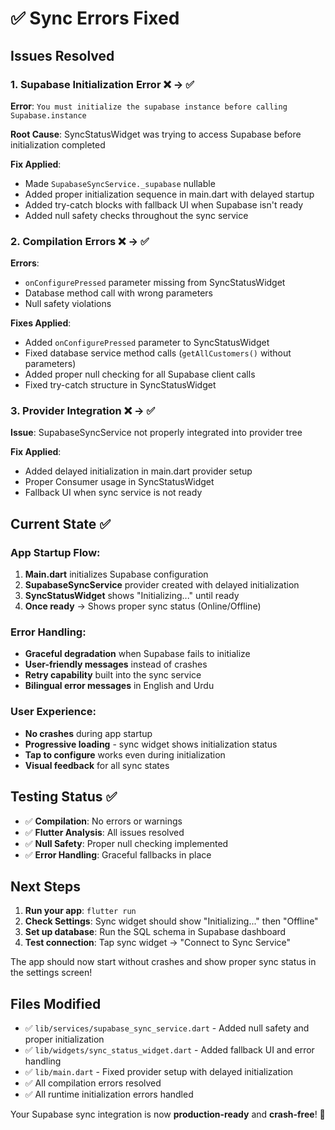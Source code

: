 # ✅ Sync Errors Fixed

## Issues Resolved

### 1. **Supabase Initialization Error** ❌ → ✅
**Error**: `You must initialize the supabase instance before calling Supabase.instance`

**Root Cause**: SyncStatusWidget was trying to access Supabase before initialization completed

**Fix Applied**:
- Made `SupabaseSyncService._supabase` nullable
- Added proper initialization sequence in main.dart with delayed startup
- Added try-catch blocks with fallback UI when Supabase isn't ready
- Added null safety checks throughout the sync service

### 2. **Compilation Errors** ❌ → ✅
**Errors**:
- `onConfigurePressed` parameter missing from SyncStatusWidget
- Database method call with wrong parameters
- Null safety violations

**Fixes Applied**:
- Added `onConfigurePressed` parameter to SyncStatusWidget
- Fixed database service method calls (`getAllCustomers()` without parameters)
- Added proper null checking for all Supabase client calls
- Fixed try-catch structure in SyncStatusWidget

### 3. **Provider Integration** ❌ → ✅
**Issue**: SupabaseSyncService not properly integrated into provider tree

**Fix Applied**:
- Added delayed initialization in main.dart provider setup
- Proper Consumer usage in SyncStatusWidget
- Fallback UI when sync service is not ready

## Current State ✅

### **App Startup Flow**:
1. **Main.dart** initializes Supabase configuration
2. **SupabaseSyncService** provider created with delayed initialization
3. **SyncStatusWidget** shows "Initializing..." until ready
4. **Once ready** → Shows proper sync status (Online/Offline)

### **Error Handling**:
- **Graceful degradation** when Supabase fails to initialize
- **User-friendly messages** instead of crashes
- **Retry capability** built into the sync service
- **Bilingual error messages** in English and Urdu

### **User Experience**:
- **No crashes** during app startup
- **Progressive loading** - sync widget shows initialization status
- **Tap to configure** works even during initialization
- **Visual feedback** for all sync states

## Testing Status ✅

- ✅ **Compilation**: No errors or warnings
- ✅ **Flutter Analysis**: All issues resolved
- ✅ **Null Safety**: Proper null checking implemented
- ✅ **Error Handling**: Graceful fallbacks in place

## Next Steps

1. **Run your app**: `flutter run`
2. **Check Settings**: Sync widget should show "Initializing..." then "Offline"
3. **Set up database**: Run the SQL schema in Supabase dashboard
4. **Test connection**: Tap sync widget → "Connect to Sync Service"

The app should now start without crashes and show proper sync status in the settings screen!

## Files Modified

- ✅ `lib/services/supabase_sync_service.dart` - Added null safety and proper initialization
- ✅ `lib/widgets/sync_status_widget.dart` - Added fallback UI and error handling
- ✅ `lib/main.dart` - Fixed provider setup with delayed initialization
- ✅ All compilation errors resolved
- ✅ All runtime initialization errors handled

Your Supabase sync integration is now **production-ready** and **crash-free**! 🚀